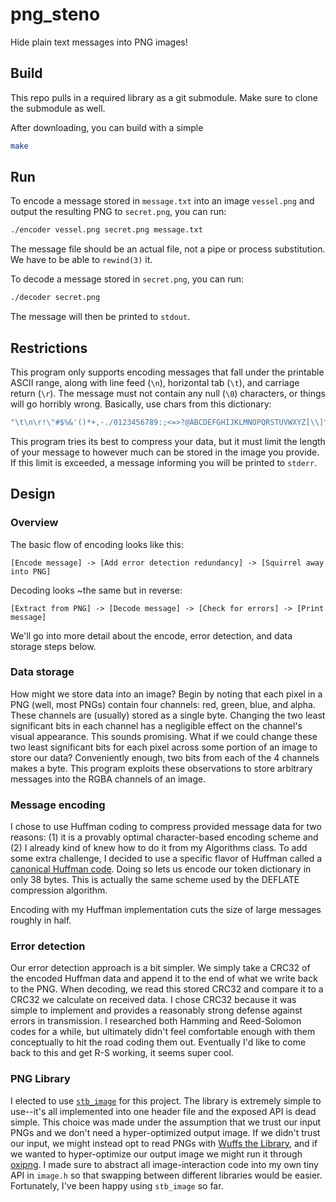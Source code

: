 # png_steno

Hide plain text messages into PNG images!

## Build

This repo pulls in a required library as a git submodule. Make sure to clone
the submodule as well.

After downloading, you can build with a simple

```sh
make
```

## Run

To encode a message stored in `message.txt` into an image `vessel.png` and
output the resulting PNG to `secret.png`, you can run:

```sh
./encoder vessel.png secret.png message.txt
```

The message file should be an actual file, not a pipe or process substitution.
We have to be able to `rewind(3)` it.

To decode a message stored in `secret.png`, you can run:

```sh
./decoder secret.png
```

The message will then be printed to `stdout`.

## Restrictions

This program only supports encoding messages that fall under the printable ASCII
range, along with line feed (`\n`), horizontal tab (`\t`), and carriage return
(`\r`). The message must not contain any null (`\0`) characters, or things will
go horribly wrong. Basically, use chars from this dictionary:

```c
"\t\n\r!\"#$%&'()*+,-./0123456789:;<=>?@ABCDEFGHIJKLMNOPQRSTUVWXYZ[\\]^_`abcdefghijklmnopqrstuvwxyz{|}~"
```

This program tries its best to compress your data, but it must limit the length
of your message to however much can be stored in the image you provide. If this
limit is exceeded, a message informing you will be printed to `stderr`.

## Design

### Overview

The basic flow of encoding looks like this:

```
[Encode message] -> [Add error detection redundancy] -> [Squirrel away into PNG]
```

Decoding looks ~the same but in reverse:

```
[Extract from PNG] -> [Decode message] -> [Check for errors] -> [Print message]
```

We'll go into more detail about the encode, error detection, and data storage
steps below.

### Data storage

How might we store data into an image? Begin by noting that each pixel in a PNG
(well, most PNGs) contain four channels: red, green, blue, and alpha. These
channels are (usually) stored as a single byte. Changing the two least
significant bits in each channel has a negligible effect on the channel's visual
appearance. This sounds promising. What if we could change these two least
significant bits for each pixel across some portion of an image to store our
data? Conveniently enough, two bits from each of the 4 channels makes a byte.
This program exploits these observations to store arbitrary messages into the
RGBA channels of an image.

### Message encoding

I chose to use Huffman coding to compress provided message data for two reasons:
(1) it is a provably optimal character-based encoding scheme and (2) I already
kind of knew how to do it from my Algorithms class. To add some extra challenge,
I decided to use a specific flavor of Huffman called a [canonical Huffman
code](https://en.wikipedia.org/wiki/Canonical_Huffman_code). Doing so lets us
encode our token dictionary in only 38 bytes. This is actually the same scheme
used by the DEFLATE compression algorithm.

Encoding with my Huffman implementation cuts the size of large messages roughly
in half.

### Error detection

Our error detection approach is a bit simpler. We simply take a CRC32 of the
encoded Huffman data and append it to the end of what we write back to the PNG.
When decoding, we read this stored CRC32 and compare it to a CRC32 we calculate
on received data. I chose CRC32 because it was simple to implement and provides
a reasonably strong defense against errors in transmission. I researched both
Hamming and Reed-Solomon codes for a while, but ultimately didn't feel
comfortable enough with them conceptually to hit the road coding them out.
Eventually I'd like to come back to this and get R-S working, it seems super
cool.

### PNG Library

I elected to use [`stb_image`](https://github.com/nothings/stb/blob/master/stb_image.h)
for this project. The library is extremely simple to use--it's all implemented
into one header file and the exposed API is dead simple. This choice was made
under the assumption that we trust our input PNGs and we don't need a
hyper-optimized output image. If we didn't trust our input, we might instead opt
to read PNGs with [Wuffs the Library](https://github.com/google/wuffs), and if
we wanted to hyper-optimize our output image we might run it through
[oxipng](https://github.com/shssoichiro/oxipng). I made sure to abstract all
image-interaction code into my own tiny API in `image.h` so that swapping
between different libraries would be easier. Fortunately, I've been happy using
`stb_image` so far.
